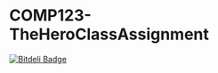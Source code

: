 # COMP123-TheHeroClassAssignment

[![Bitdeli Badge](https://d2weczhvl823v0.cloudfront.net/MeerZaheen/comp123-theheroclassassignment/trend.png)](https://bitdeli.com/free "Bitdeli Badge")
